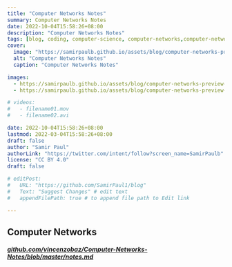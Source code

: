 ```yaml
---
title: "Computer Networks Notes"
summary: Computer Networks Notes
date: 2022-10-04T15:58:26+08:00
description: "Computer Networks Notes"
tags: [blog, coding, computer-science, computer-networks,computer-networks-notes,notes,computernetwork,computernetworking,computer,ipv,icnd,computertechnology,ccna,routingandswitching,networking,osi-model,computernetworkingtechnology]
cover:
  image: "https://samirpaulb.github.io/assets/blog/computer-networks-preview-blog-banner.webp"
  alt: "Computer Networks Notes"
  caption: "Computer Networks Notes"

images:
  - https://samirpaulb.github.io/assets/blog/computer-networks-preview-blog-banner.webp
  - https://samirpaulb.github.io/assets/blog/computer-networks-preview-blog-banner.webp

# videos:
#   - filename01.mov
#   - filename02.avi

date: 2022-10-04T15:58:26+08:00
lastmod: 2022-03-04T15:58:26+08:00
draft: false
author: "Samir Paul"
authorLink: "https://twitter.com/intent/follow?screen_name=SamirPaulb"
license: "CC BY 4.0"
draft: false

# editPost:
#   URL: "https://github.com/SamirPaul1/blog"
#   Text: "Suggest Changes" # edit text
#   appendFilePath: true # to append file path to Edit link

---
```







## Computer Networks 

##### [github.com/vincenzobaz/Computer-Networks-Notes/blob/master/notes.md](https://github.com/vincenzobaz/Computer-Networks-Notes/blob/master/notes.md)